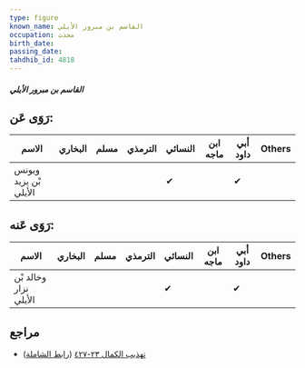 ```yaml
---
type: figure
known_name: القاسم بن مبرور الأيلي
occupation: محدث
birth_date:
passing_date:
tahdhib_id: 4818
---
```

##### القاسم بن مبرور الأيلي

## رَوَى عَن:
| الاسم                 | البخاري | مسلم | الترمذي | النسائي | ابن ماجه | أبي داود | Others |
| --------------------- | ------- | ---- | ------- | ------- | -------- | -------- | ------ |
| ويونس بْن يزيد الأيلي |         |      |         | ✔       |          | ✔        |        |
## رَوَى عَنه:
| الاسم                 | البخاري | مسلم | الترمذي | النسائي | ابن ماجه | أبي داود | Others |
| --------------------- | ------- | ---- | ------- | ------- | -------- | -------- | ------ |
| وخالد بْن نزار الأيلي |         |      |         | ✔       |          | ✔        |        |
## مراجع
- [تهذيب الكمال ٢٣-٤٢٧](obsidian://open?vault=Tahdhib-al-Kamal&file=Figures/٤٨١٨-القاسم%20بن%20مبرور%20الأيلي) ([رابط الشاملة](https://shamela.ws/book/3722/12314))